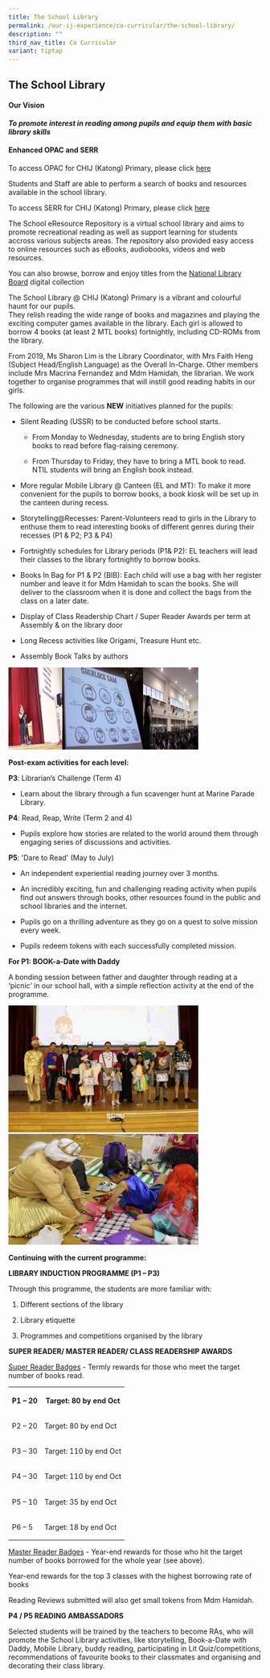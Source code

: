 ```yaml
---
title: The School Library
permalink: /our-ij-experience/co-curricular/the-school-library/
description: ""
third_nav_title: Co Curricular
variant: tiptap
---
```

<h2>The School Library</h2>
<h4>Our Vision</h4>
<p><strong><em>To promote interest in reading among pupils and equip them with basic library skills</em></strong>
</p>
<h4>Enhanced OPAC and SERR</h4>
<p>To access OPAC for CHIJ (Katong) Primary, please click&nbsp;<a href="https://schoolibrary.moe.edu.sg/chijkatongpri" rel="noopener noreferrer nofollow" target="_blank">here</a>
</p>
<p>Students and Staff are able to perform a search of books and resources
available in the school library.</p>
<p>To access SERR for CHIJ (Katong) Primary, please click&nbsp;<a href="https://schoolibrary.moe.edu.sg/eresourcespri/cgi-bin/spydus.exe/MSGTRN/WPAC/HOME" rel="noopener noreferrer nofollow" target="_blank">here</a>
</p>
<p>The School eResource Repository is a virtual school library and aims to
promote recreational reading as well as support learning for students accross
various subjects areas. The repository also provided easy access to online
resources such as eBooks, audiobooks, videos and web resources.</p>
<p>You can also browse, borrow and enjoy titles from the&nbsp;<a href="https://nlb.overdrive.com/collection/21779" rel="noopener noreferrer nofollow" target="_blank">National Library Board</a>&nbsp;digital
collection</p>
<p>The School Library @ CHIJ (Katong) Primary is a vibrant and colourful
haunt for our pupils.
<br>They relish reading the wide range of books and magazines and playing
the exciting computer games available in the library. Each girl is allowed
to borrow 4 books (at least 2 MTL books) fortnightly, including CD-ROMs
from the library.</p>
<p>From 2019, Ms Sharon Lim is the Library Coordinator, with Mrs Faith Heng
(Subject Head/English Language) as the Overall In-Charge. Other members
include Mrs Macrina Fernandez and Mdm Hamidah, the librarian. We work together
to organise programmes that will instill good reading habits in our girls.</p>
<p>The following are the various&nbsp;<strong>NEW</strong>&nbsp;initiatives
planned for the pupils:</p>
<ul>
<li>
<p>Silent Reading (USSR) to be conducted before school starts.</p>
<ul data-tight="true" class="tight">
<li>
<p>From Monday to Wednesday, students are to bring English story books to
read before flag-raising ceremony.</p>
</li>
<li>
<p>From Thursday to Friday, they have to bring a MTL book to read. NTIL students
will bring an English book instead.</p>
</li>
</ul>
</li>
<li>
<p>More regular Mobile Library @ Canteen (EL and MT): To make it more convenient
for the pupils to borrow books, a book kiosk will be set up in the canteen
during recess.</p>
</li>
<li>
<p>Storytelling@Recesses: Parent-Volunteers read to girls in the Library
to enthuse them to read interesting books of different genres during their
recesses (P1 &amp; P2; P3 &amp; P4)&nbsp; &nbsp; &nbsp;&nbsp;</p>
</li>
<li>
<p>Fortnightly schedules for Library periods (P1&amp; P2): EL teachers will
lead their classes to the library fortnightly to borrow books.</p>
</li>
<li>
<p>Books In Bag for P1 &amp; P2 (BIB): Each child will use a bag with her
register number and leave it for Mdm Hamidah to scan the books. She will
deliver to the classroom when it is done and collect the bags from the
class on a later date.</p>
</li>
<li>
<p>Display of Class Readership Chart / Super Reader Awards per term at Assembly
&amp; on the library door</p>
</li>
<li>
<p>Long Recess activities like Origami, Treasure Hunt etc.</p>
</li>
<li>
<p>Assembly Book Talks by authors</p>
</li>
</ul>
<div class="isomer-image-wrapper">
<img style="width:75%" height="auto" width="100%" src="/images/Co%20Curricular/The%20School%20Library_1.jpg">
</div>
<p><strong>Post-exam activities for each level:</strong>
</p>
<p><strong>P3</strong>: Librarian’s Challenge (Term 4)</p>
<ul data-tight="true" class="tight">
<li>
<p>Learn about the library through a fun scavenger hunt at Marine Parade
Library.</p>
</li>
</ul>
<p><strong>P4</strong>: Read, Reap, Write (Term 2 and 4)</p>
<ul data-tight="true" class="tight">
<li>
<p>Pupils explore how stories are related to the world around them through
engaging series of discussions and activities.</p>
</li>
</ul>
<p><strong>P5</strong>: 'Dare to Read' (May to July)</p>
<ul data-tight="true" class="tight">
<li>
<p>An independent experiential reading journey over 3 months.</p>
</li>
<li>
<p>An incredibly exciting, fun and challenging reading activity when pupils
find out answers through books, other resources found in the public and
school libraries and the internet.</p>
</li>
<li>
<p>Pupils go on a thrilling adventure as they go on a quest to solve mission
every week.</p>
</li>
<li>
<p>Pupils redeem tokens with each successfully completed mission.</p>
</li>
</ul>
<p><strong>For P1: BOOK-a-Date with Daddy</strong>
</p>
<p>A bonding session between father and daughter through reading at a ‘picnic’
in our school hall, with a simple reflection activity at the end of the
programme.</p>
<div class="isomer-image-wrapper">
<img style="width:75%" height="auto" width="100%" src="/images/Co%20Curricular/The%20School%20Library_2.jpg">
</div>
<div class="isomer-image-wrapper">
<img style="width:75%" height="auto" width="100%" src="/images/Co%20Curricular/The%20School%20Library_3.jpg">
</div>
<p><strong>Continuing with the current programme:</strong>
</p>
<p><strong>LIBRARY INDUCTION PROGRAMME (P1 – P3)</strong>
</p>
<p>Through this programme, the students are more familiar with:</p>
<ol data-tight="true" class="tight">
<li>
<p>Different sections of the library</p>
</li>
<li>
<p>Library etiquette</p>
</li>
<li>
<p>Programmes and competitions organised by the library</p>
</li>
</ol>
<p><strong>SUPER READER/ MASTER READER/ CLASS READERSHIP AWARDS</strong>
</p>
<p><u>Super Reader Badges</u>&nbsp;- Termly rewards for those who meet the
target number of books read.</p>
<table style="minWidth: 50px">
<colgroup>
<col>
<col>
</colgroup>
<tbody>
<tr>
<th rowspan="1" colspan="1">
<p>P1 – 20</p>
</th>
<th rowspan="1" colspan="1">
<p>Target: 80 by end Oct</p>
</th>
</tr>
<tr>
<td rowspan="1" colspan="1">
<p>P2 – 20</p>
</td>
<td rowspan="1" colspan="1">
<p>Target: 80 by end Oct</p>
</td>
</tr>
<tr>
<td rowspan="1" colspan="1">
<p>P3 – 30</p>
</td>
<td rowspan="1" colspan="1">
<p>Target: 110 by end Oct</p>
</td>
</tr>
<tr>
<td rowspan="1" colspan="1">
<p>P4 – 30</p>
</td>
<td rowspan="1" colspan="1">
<p>Target: 110 by end Oct</p>
</td>
</tr>
<tr>
<td rowspan="1" colspan="1">
<p>P5 – 10</p>
</td>
<td rowspan="1" colspan="1">
<p>Target: 35 by end Oct</p>
</td>
</tr>
<tr>
<td rowspan="1" colspan="1">
<p>P6 – 5</p>
</td>
<td rowspan="1" colspan="1">
<p>Target: 18 by end Oct</p>
</td>
</tr>
</tbody>
</table>
<p><u>Master Reader Badges</u>&nbsp;- Year-end rewards for those who hit
the target number of books borrowed for the whole year (see above).</p>
<p>Year-end rewards for the top 3 classes with the highest borrowing rate
of books</p>
<p>Reading Reviews submitted will also get small tokens from Mdm Hamidah.</p>
<p><strong>P4 / P5 READING AMBASSADORS</strong>
</p>
<p>Selected students will be trained by the teachers to become RAs, who will
promote the School Library activities, like storytelling, Book-a-Date with
Daddy, Mobile Library, buddy reading, participating in Lit Quiz/competitions,
recommendations of favourite books to their classmates and organising and
decorating their class library.</p>